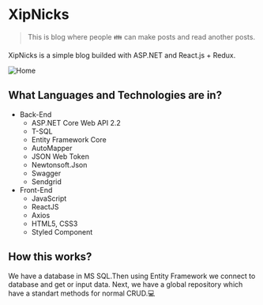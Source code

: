 # XipNicks

>This is blog where people 👪 can make posts and read another posts.

XipNicks is a simple blog builded with ASP.NET and React.js + Redux.

![Home](https://imgur.com/5PELWTA.jpg)

## What Languages and Technologies are in?

- Back-End 
  - ASP.NET Core Web API 2.2
  - T-SQL
  - Entity Framework Core
  - AutoMapper
  - JSON Web Token
  - Newtonsoft.Json
  - Swagger
  - Sendgrid
- Front-End
  - JavaScript
  - ReactJS
  - Axios
  - HTML5, CSS3
  - Styled Component
## How this works?
We have a database in MS SQL.Then using Entity Framework we connect to database and get or input data.
Next, we have a global repository which have a standart methods for normal CRUD.💻


